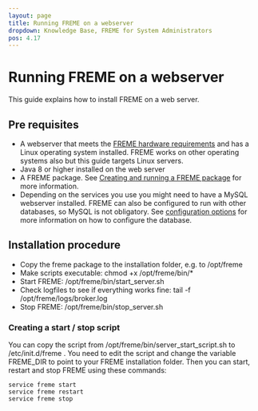 ```yaml
---
layout: page
title: Running FREME on a webserver
dropdown: Knowledge Base, FREME for System Administrators
pos: 4.17
---
```

# Running FREME on a webserver

This guide explains how to install FREME on a web server.

## Pre requisites

* A webserver that meets the [FREME hardware requirements](freme-hardware-requirements.html) and has a Linux operating system installed. FREME works on other operating systems also but this guide targets Linux servers.
* Java 8 or higher installed on the web server
* A FREME package. See [Creating and running a FREME package](creating-and-running-a-freme-package.html) for more information.
* Depending on the services you use you might need to have a MySQL webserver installed. FREME can also be configured to run with other databases, so MySQL is not obligatory. See [configuration options](http://api-dev.freme-project.eu/doc/knowledge-base/freme-for-sysadmins/configuration-options.html) for more information on how to configure the database.

## Installation procedure

* Copy the freme package to the installation folder, e.g. to /opt/freme
* Make scripts executable: chmod +x /opt/freme/bin/*
* Start FREME: /opt/freme/bin/start_server.sh
* Check logfiles to see if everything works fine: tail -f /opt/freme/logs/broker.log
* Stop FREME: /opt/freme/bin/stop_server.sh

### Creating a start / stop script

You can copy the script from /opt/freme/bin/server_start_script.sh to /etc/init.d/freme . You need to edit the script and change the variable FREME_DIR to point to your FREME installation folder. Then you can start, restart and stop FREME using these commands:

```
service freme start
service freme restart
service freme stop
```

